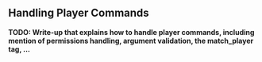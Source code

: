 Handling Player Commands
------------------------

**TODO: Write-up that explains how to handle player commands, including mention of permissions handling, argument validation, the match_player tag, ...**
